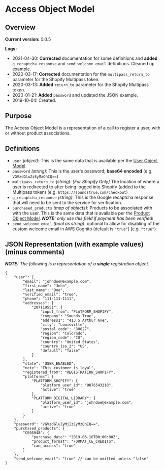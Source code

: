 # Access Object Model

## Overview

**Current version:** 0.0.5

**Logs:**

- 2021-04-30: **Corrected** documentation for some definitions and **added** `g_recaptcha_response` and `send_welcome_email` definitions. Cleaned up example.
- 2020-03-17: **Corrected** documentation for the `multipass_return_to` parameter for the Shopify Multipass token.
- 2020-03-13: **Added** `return_to` parameter for the Shopify Multipass token.
- 2020-01-21: **Added** `password` and updated the JSON example.
- 2019-10-04: Created.

## Purpose

The Access Object Model is a representation of a call to register a user, with or without product associations.

## Definitions

- `user` _(object)_: This is the same data that is available per the [User Object Model](User.md).
- `password` _(string)_: This is the user's password; **base64 encoded** (e.g. `VGVzdGluZzEyMzQhIQ==`)
- `multipass_return_to` _(string)_: _[For Shopify Only]_ The location of where a user is redirected to after being logged into Shopify (added to the Multipass token) (e.g. `https://soundstrue.com/checkout`)
- `g_recaptcha_response` _(string)_: This is the Google recaptcha response that will need to be sent to the service for verification.
- `purchased_products` _(map of objects)_: Products to be associated with with the user. This is the same data that is available per the [Product Object Model](Product.md). _**NOTE:** only use this field if payment has been verified!_
- `send_welcome_email` _(bool as string)_: optional to allow for disabling of the custom welcome email in AWS Cognito (default is `"true"`) (e.g. `"true"`)

## JSON Representation (with example values) (minus comments)

_**NOTE:** The following is a representation of a **single** registration object._
```jsonc
{
	"user": {
        "email": "johndoe@example.com",
        "first_name": "John",
        "last_name": "Doe",
        "verified_email": "true",
        "phone": "111-111-1111",
        "addresses": [
            "207119551": {
                "input_from": "PLATFORM_SHOPIFY",
                "company": "Sounds True",
                "address1": "413 S Arthur Ave",
                "city": "Louisville",
                "postal_code": "80027",
                "region": "Colorado",
                "region_code": "CO",
                "country": "United States",
                "country_iso_2": "US",
                "default": "false"
            }
        ],
        "state": "USER_ENABLED",
        "note": "This customer is loyal",
		"registered_from": "REGISTRATION_SHOPIFY",
        "platforms": {
            "PLATFORM_SHOPIFY": {
                "platform_user_id": "9876543210",
                "active": "true"
            },
            "PLATFORM_DIGITAL_LIBRARY": {
                "platform_user_id": "johndoe@example.com",
                "active": "true"
            }
        }
    },
	"password": "VGVzdGluZyMjIzEyMzQhIQ==",
    "purchased_products": {
		"CE05948": {
			"purchase_date": "2019-06-10T00:00:00Z",
			"product_format": "FORMAT_CE_CREDITS",
            "can_access": "true"
		}
    },
    "send_welcome_email": "true" // can be omitted unless "false"
}
```
